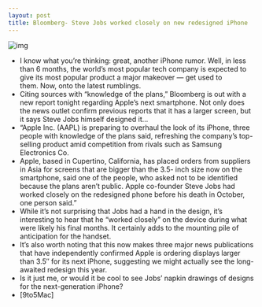 ```yaml
---
layout: post
title: Bloomberg- Steve Jobs worked closely on new redesigned iPhone
---
```

![img](http://media.idownloadblog.com/wp-content/uploads/2012/04/iphone5_concept6.jpg)
* I know what you’re thinking: great, another iPhone rumor. Well, in less than 6 months, the world’s most popular tech company is expected to give its most popular product a major makeover — get used to them. Now, onto the latest rumblings.
* Citing sources with “knowledge of the plans,” Bloomberg is out with a new report tonight regarding Apple’s next smartphone. Not only does the news outlet confirm previous reports that it has a larger screen, but it says Steve Jobs himself designed it…
* “Apple Inc. (AAPL) is preparing to overhaul the look of its iPhone, three people with knowledge of the plans said, refreshing the company’s top-selling product amid competition from rivals such as Samsung Electronics Co.
* Apple, based in Cupertino, California, has placed orders from suppliers in Asia for screens that are bigger than the 3.5- inch size now on the smartphone, said one of the people, who asked not to be identified because the plans aren’t public. Apple co-founder Steve Jobs had worked closely on the redesigned phone before his death in October, one person said.”
* While it’s not surprising that Jobs had a hand in the design, it’s interesting to hear that he “worked closely” on the device during what were likely his final months. It certainly adds to the mounting pile of anticipation for the handset.
* It’s also worth noting that this now makes three major news publications that have independently confirmed Apple is ordering displays larger than 3.5″ for its next iPhone, suggesting we might actually see the long-awaited redesign this year.
* Is it just me, or would it be cool to see Jobs’ napkin drawings of designs for the next-generation iPhone?
* [9to5Mac]

